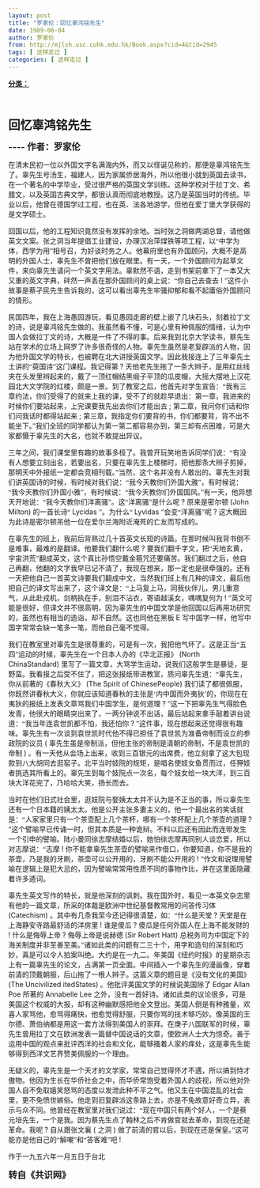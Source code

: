 ```yaml
---
layout: post
title: "罗家伦：回忆辜鸿铭先生"
date: 1989-06-04
author: 罗家伦
from: http://mjlsh.usc.cuhk.edu.hk/Book.aspx?cid=4&tid=2945
tags: [ 这样走过 ]
categories: [ 这样走过 ]
---
```


<div style="margin: 15px 10px 10px 0px;">
 <div>
  <span id="ctl00_ContentPlaceHolder1_chapter1_SubjectLabel" style="font-weight:bold;text-decoration:underline;">
   分类：
  </span>
 </div>
 <!--[if gte mso 9]><xml>
 <o:OfficeDocumentSettings>
  <o:PixelsPerInch>96</o:PixelsPerInch>
  <o:TargetScreenSize>800x600</o:TargetScreenSize>
 </o:OfficeDocumentSettings>
</xml><![endif]-->
 <!--[if gte mso 9]><xml>
 <w:WordDocument>
  <w:View>Normal</w:View>
  <w:Zoom>0</w:Zoom>
  <w:TrackMoves/>
  <w:TrackFormatting/>
  <w:PunctuationKerning/>
  <w:ValidateAgainstSchemas/>
  <w:SaveIfXMLInvalid>false</w:SaveIfXMLInvalid>
  <w:IgnoreMixedContent>false</w:IgnoreMixedContent>
  <w:AlwaysShowPlaceholderText>false</w:AlwaysShowPlaceholderText>
  <w:DoNotPromoteQF/>
  <w:LidThemeOther>EN-US</w:LidThemeOther>
  <w:LidThemeAsian>JA</w:LidThemeAsian>
  <w:LidThemeComplexScript>X-NONE</w:LidThemeComplexScript>
  <w:Compatibility>
   <w:BreakWrappedTables/>
   <w:SnapToGridInCell/>
   <w:WrapTextWithPunct/>
   <w:UseAsianBreakRules/>
   <w:DontGrowAutofit/>
   <w:SplitPgBreakAndParaMark/>
   <w:EnableOpenTypeKerning/>
   <w:DontFlipMirrorIndents/>
   <w:OverrideTableStyleHps/>
   <w:UseFELayout/>
  </w:Compatibility>
  <m:mathPr>
   <m:mathFont m:val="Cambria Math"/>
   <m:brkBin m:val="before"/>
   <m:brkBinSub m:val="&#45;-"/>
   <m:smallFrac m:val="off"/>
   <m:dispDef/>
   <m:lMargin m:val="0"/>
   <m:rMargin m:val="0"/>
   <m:defJc m:val="centerGroup"/>
   <m:wrapIndent m:val="1440"/>
   <m:intLim m:val="subSup"/>
   <m:naryLim m:val="undOvr"/>
  </m:mathPr></w:WordDocument>
</xml><![endif]-->
 <!--[if gte mso 9]><xml>
 <w:LatentStyles DefLockedState="false" DefUnhideWhenUsed="true"
  DefSemiHidden="true" DefQFormat="false" DefPriority="99"
  LatentStyleCount="276">
  <w:LsdException Locked="false" Priority="0" SemiHidden="false"
   UnhideWhenUsed="false" QFormat="true" Name="Normal"/>
  <w:LsdException Locked="false" Priority="9" SemiHidden="false"
   UnhideWhenUsed="false" QFormat="true" Name="heading 1"/>
  <w:LsdException Locked="false" Priority="9" QFormat="true" Name="heading 2"/>
  <w:LsdException Locked="false" Priority="9" QFormat="true" Name="heading 3"/>
  <w:LsdException Locked="false" Priority="9" QFormat="true" Name="heading 4"/>
  <w:LsdException Locked="false" Priority="9" QFormat="true" Name="heading 5"/>
  <w:LsdException Locked="false" Priority="9" QFormat="true" Name="heading 6"/>
  <w:LsdException Locked="false" Priority="9" QFormat="true" Name="heading 7"/>
  <w:LsdException Locked="false" Priority="9" QFormat="true" Name="heading 8"/>
  <w:LsdException Locked="false" Priority="9" QFormat="true" Name="heading 9"/>
  <w:LsdException Locked="false" Priority="39" Name="toc 1"/>
  <w:LsdException Locked="false" Priority="39" Name="toc 2"/>
  <w:LsdException Locked="false" Priority="39" Name="toc 3"/>
  <w:LsdException Locked="false" Priority="39" Name="toc 4"/>
  <w:LsdException Locked="false" Priority="39" Name="toc 5"/>
  <w:LsdException Locked="false" Priority="39" Name="toc 6"/>
  <w:LsdException Locked="false" Priority="39" Name="toc 7"/>
  <w:LsdException Locked="false" Priority="39" Name="toc 8"/>
  <w:LsdException Locked="false" Priority="39" Name="toc 9"/>
  <w:LsdException Locked="false" Priority="35" QFormat="true" Name="caption"/>
  <w:LsdException Locked="false" Priority="10" SemiHidden="false"
   UnhideWhenUsed="false" QFormat="true" Name="Title"/>
  <w:LsdException Locked="false" Priority="0" Name="Default Paragraph Font"/>
  <w:LsdException Locked="false" Priority="11" SemiHidden="false"
   UnhideWhenUsed="false" QFormat="true" Name="Subtitle"/>
  <w:LsdException Locked="false" Priority="22" SemiHidden="false"
   UnhideWhenUsed="false" QFormat="true" Name="Strong"/>
  <w:LsdException Locked="false" Priority="20" SemiHidden="false"
   UnhideWhenUsed="false" QFormat="true" Name="Emphasis"/>
  <w:LsdException Locked="false" Priority="59" SemiHidden="false"
   UnhideWhenUsed="false" Name="Table Grid"/>
  <w:LsdException Locked="false" UnhideWhenUsed="false" Name="Placeholder Text"/>
  <w:LsdException Locked="false" Priority="1" SemiHidden="false"
   UnhideWhenUsed="false" QFormat="true" Name="No Spacing"/>
  <w:LsdException Locked="false" Priority="60" SemiHidden="false"
   UnhideWhenUsed="false" Name="Light Shading"/>
  <w:LsdException Locked="false" Priority="61" SemiHidden="false"
   UnhideWhenUsed="false" Name="Light List"/>
  <w:LsdException Locked="false" Priority="62" SemiHidden="false"
   UnhideWhenUsed="false" Name="Light Grid"/>
  <w:LsdException Locked="false" Priority="63" SemiHidden="false"
   UnhideWhenUsed="false" Name="Medium Shading 1"/>
  <w:LsdException Locked="false" Priority="64" SemiHidden="false"
   UnhideWhenUsed="false" Name="Medium Shading 2"/>
  <w:LsdException Locked="false" Priority="65" SemiHidden="false"
   UnhideWhenUsed="false" Name="Medium List 1"/>
  <w:LsdException Locked="false" Priority="66" SemiHidden="false"
   UnhideWhenUsed="false" Name="Medium List 2"/>
  <w:LsdException Locked="false" Priority="67" SemiHidden="false"
   UnhideWhenUsed="false" Name="Medium Grid 1"/>
  <w:LsdException Locked="false" Priority="68" SemiHidden="false"
   UnhideWhenUsed="false" Name="Medium Grid 2"/>
  <w:LsdException Locked="false" Priority="69" SemiHidden="false"
   UnhideWhenUsed="false" Name="Medium Grid 3"/>
  <w:LsdException Locked="false" Priority="70" SemiHidden="false"
   UnhideWhenUsed="false" Name="Dark List"/>
  <w:LsdException Locked="false" Priority="71" SemiHidden="false"
   UnhideWhenUsed="false" Name="Colorful Shading"/>
  <w:LsdException Locked="false" Priority="72" SemiHidden="false"
   UnhideWhenUsed="false" Name="Colorful List"/>
  <w:LsdException Locked="false" Priority="73" SemiHidden="false"
   UnhideWhenUsed="false" Name="Colorful Grid"/>
  <w:LsdException Locked="false" Priority="60" SemiHidden="false"
   UnhideWhenUsed="false" Name="Light Shading Accent 1"/>
  <w:LsdException Locked="false" Priority="61" SemiHidden="false"
   UnhideWhenUsed="false" Name="Light List Accent 1"/>
  <w:LsdException Locked="false" Priority="62" SemiHidden="false"
   UnhideWhenUsed="false" Name="Light Grid Accent 1"/>
  <w:LsdException Locked="false" Priority="63" SemiHidden="false"
   UnhideWhenUsed="false" Name="Medium Shading 1 Accent 1"/>
  <w:LsdException Locked="false" Priority="64" SemiHidden="false"
   UnhideWhenUsed="false" Name="Medium Shading 2 Accent 1"/>
  <w:LsdException Locked="false" Priority="65" SemiHidden="false"
   UnhideWhenUsed="false" Name="Medium List 1 Accent 1"/>
  <w:LsdException Locked="false" UnhideWhenUsed="false" Name="Revision"/>
  <w:LsdException Locked="false" Priority="34" SemiHidden="false"
   UnhideWhenUsed="false" QFormat="true" Name="List Paragraph"/>
  <w:LsdException Locked="false" Priority="29" SemiHidden="false"
   UnhideWhenUsed="false" QFormat="true" Name="Quote"/>
  <w:LsdException Locked="false" Priority="30" SemiHidden="false"
   UnhideWhenUsed="false" QFormat="true" Name="Intense Quote"/>
  <w:LsdException Locked="false" Priority="66" SemiHidden="false"
   UnhideWhenUsed="false" Name="Medium List 2 Accent 1"/>
  <w:LsdException Locked="false" Priority="67" SemiHidden="false"
   UnhideWhenUsed="false" Name="Medium Grid 1 Accent 1"/>
  <w:LsdException Locked="false" Priority="68" SemiHidden="false"
   UnhideWhenUsed="false" Name="Medium Grid 2 Accent 1"/>
  <w:LsdException Locked="false" Priority="69" SemiHidden="false"
   UnhideWhenUsed="false" Name="Medium Grid 3 Accent 1"/>
  <w:LsdException Locked="false" Priority="70" SemiHidden="false"
   UnhideWhenUsed="false" Name="Dark List Accent 1"/>
  <w:LsdException Locked="false" Priority="71" SemiHidden="false"
   UnhideWhenUsed="false" Name="Colorful Shading Accent 1"/>
  <w:LsdException Locked="false" Priority="72" SemiHidden="false"
   UnhideWhenUsed="false" Name="Colorful List Accent 1"/>
  <w:LsdException Locked="false" Priority="73" SemiHidden="false"
   UnhideWhenUsed="false" Name="Colorful Grid Accent 1"/>
  <w:LsdException Locked="false" Priority="60" SemiHidden="false"
   UnhideWhenUsed="false" Name="Light Shading Accent 2"/>
  <w:LsdException Locked="false" Priority="61" SemiHidden="false"
   UnhideWhenUsed="false" Name="Light List Accent 2"/>
  <w:LsdException Locked="false" Priority="62" SemiHidden="false"
   UnhideWhenUsed="false" Name="Light Grid Accent 2"/>
  <w:LsdException Locked="false" Priority="63" SemiHidden="false"
   UnhideWhenUsed="false" Name="Medium Shading 1 Accent 2"/>
  <w:LsdException Locked="false" Priority="64" SemiHidden="false"
   UnhideWhenUsed="false" Name="Medium Shading 2 Accent 2"/>
  <w:LsdException Locked="false" Priority="65" SemiHidden="false"
   UnhideWhenUsed="false" Name="Medium List 1 Accent 2"/>
  <w:LsdException Locked="false" Priority="66" SemiHidden="false"
   UnhideWhenUsed="false" Name="Medium List 2 Accent 2"/>
  <w:LsdException Locked="false" Priority="67" SemiHidden="false"
   UnhideWhenUsed="false" Name="Medium Grid 1 Accent 2"/>
  <w:LsdException Locked="false" Priority="68" SemiHidden="false"
   UnhideWhenUsed="false" Name="Medium Grid 2 Accent 2"/>
  <w:LsdException Locked="false" Priority="69" SemiHidden="false"
   UnhideWhenUsed="false" Name="Medium Grid 3 Accent 2"/>
  <w:LsdException Locked="false" Priority="70" SemiHidden="false"
   UnhideWhenUsed="false" Name="Dark List Accent 2"/>
  <w:LsdException Locked="false" Priority="71" SemiHidden="false"
   UnhideWhenUsed="false" Name="Colorful Shading Accent 2"/>
  <w:LsdException Locked="false" Priority="72" SemiHidden="false"
   UnhideWhenUsed="false" Name="Colorful List Accent 2"/>
  <w:LsdException Locked="false" Priority="73" SemiHidden="false"
   UnhideWhenUsed="false" Name="Colorful Grid Accent 2"/>
  <w:LsdException Locked="false" Priority="60" SemiHidden="false"
   UnhideWhenUsed="false" Name="Light Shading Accent 3"/>
  <w:LsdException Locked="false" Priority="61" SemiHidden="false"
   UnhideWhenUsed="false" Name="Light List Accent 3"/>
  <w:LsdException Locked="false" Priority="62" SemiHidden="false"
   UnhideWhenUsed="false" Name="Light Grid Accent 3"/>
  <w:LsdException Locked="false" Priority="63" SemiHidden="false"
   UnhideWhenUsed="false" Name="Medium Shading 1 Accent 3"/>
  <w:LsdException Locked="false" Priority="64" SemiHidden="false"
   UnhideWhenUsed="false" Name="Medium Shading 2 Accent 3"/>
  <w:LsdException Locked="false" Priority="65" SemiHidden="false"
   UnhideWhenUsed="false" Name="Medium List 1 Accent 3"/>
  <w:LsdException Locked="false" Priority="66" SemiHidden="false"
   UnhideWhenUsed="false" Name="Medium List 2 Accent 3"/>
  <w:LsdException Locked="false" Priority="67" SemiHidden="false"
   UnhideWhenUsed="false" Name="Medium Grid 1 Accent 3"/>
  <w:LsdException Locked="false" Priority="68" SemiHidden="false"
   UnhideWhenUsed="false" Name="Medium Grid 2 Accent 3"/>
  <w:LsdException Locked="false" Priority="69" SemiHidden="false"
   UnhideWhenUsed="false" Name="Medium Grid 3 Accent 3"/>
  <w:LsdException Locked="false" Priority="70" SemiHidden="false"
   UnhideWhenUsed="false" Name="Dark List Accent 3"/>
  <w:LsdException Locked="false" Priority="71" SemiHidden="false"
   UnhideWhenUsed="false" Name="Colorful Shading Accent 3"/>
  <w:LsdException Locked="false" Priority="72" SemiHidden="false"
   UnhideWhenUsed="false" Name="Colorful List Accent 3"/>
  <w:LsdException Locked="false" Priority="73" SemiHidden="false"
   UnhideWhenUsed="false" Name="Colorful Grid Accent 3"/>
  <w:LsdException Locked="false" Priority="60" SemiHidden="false"
   UnhideWhenUsed="false" Name="Light Shading Accent 4"/>
  <w:LsdException Locked="false" Priority="61" SemiHidden="false"
   UnhideWhenUsed="false" Name="Light List Accent 4"/>
  <w:LsdException Locked="false" Priority="62" SemiHidden="false"
   UnhideWhenUsed="false" Name="Light Grid Accent 4"/>
  <w:LsdException Locked="false" Priority="63" SemiHidden="false"
   UnhideWhenUsed="false" Name="Medium Shading 1 Accent 4"/>
  <w:LsdException Locked="false" Priority="64" SemiHidden="false"
   UnhideWhenUsed="false" Name="Medium Shading 2 Accent 4"/>
  <w:LsdException Locked="false" Priority="65" SemiHidden="false"
   UnhideWhenUsed="false" Name="Medium List 1 Accent 4"/>
  <w:LsdException Locked="false" Priority="66" SemiHidden="false"
   UnhideWhenUsed="false" Name="Medium List 2 Accent 4"/>
  <w:LsdException Locked="false" Priority="67" SemiHidden="false"
   UnhideWhenUsed="false" Name="Medium Grid 1 Accent 4"/>
  <w:LsdException Locked="false" Priority="68" SemiHidden="false"
   UnhideWhenUsed="false" Name="Medium Grid 2 Accent 4"/>
  <w:LsdException Locked="false" Priority="69" SemiHidden="false"
   UnhideWhenUsed="false" Name="Medium Grid 3 Accent 4"/>
  <w:LsdException Locked="false" Priority="70" SemiHidden="false"
   UnhideWhenUsed="false" Name="Dark List Accent 4"/>
  <w:LsdException Locked="false" Priority="71" SemiHidden="false"
   UnhideWhenUsed="false" Name="Colorful Shading Accent 4"/>
  <w:LsdException Locked="false" Priority="72" SemiHidden="false"
   UnhideWhenUsed="false" Name="Colorful List Accent 4"/>
  <w:LsdException Locked="false" Priority="73" SemiHidden="false"
   UnhideWhenUsed="false" Name="Colorful Grid Accent 4"/>
  <w:LsdException Locked="false" Priority="60" SemiHidden="false"
   UnhideWhenUsed="false" Name="Light Shading Accent 5"/>
  <w:LsdException Locked="false" Priority="61" SemiHidden="false"
   UnhideWhenUsed="false" Name="Light List Accent 5"/>
  <w:LsdException Locked="false" Priority="62" SemiHidden="false"
   UnhideWhenUsed="false" Name="Light Grid Accent 5"/>
  <w:LsdException Locked="false" Priority="63" SemiHidden="false"
   UnhideWhenUsed="false" Name="Medium Shading 1 Accent 5"/>
  <w:LsdException Locked="false" Priority="64" SemiHidden="false"
   UnhideWhenUsed="false" Name="Medium Shading 2 Accent 5"/>
  <w:LsdException Locked="false" Priority="65" SemiHidden="false"
   UnhideWhenUsed="false" Name="Medium List 1 Accent 5"/>
  <w:LsdException Locked="false" Priority="66" SemiHidden="false"
   UnhideWhenUsed="false" Name="Medium List 2 Accent 5"/>
  <w:LsdException Locked="false" Priority="67" SemiHidden="false"
   UnhideWhenUsed="false" Name="Medium Grid 1 Accent 5"/>
  <w:LsdException Locked="false" Priority="68" SemiHidden="false"
   UnhideWhenUsed="false" Name="Medium Grid 2 Accent 5"/>
  <w:LsdException Locked="false" Priority="69" SemiHidden="false"
   UnhideWhenUsed="false" Name="Medium Grid 3 Accent 5"/>
  <w:LsdException Locked="false" Priority="70" SemiHidden="false"
   UnhideWhenUsed="false" Name="Dark List Accent 5"/>
  <w:LsdException Locked="false" Priority="71" SemiHidden="false"
   UnhideWhenUsed="false" Name="Colorful Shading Accent 5"/>
  <w:LsdException Locked="false" Priority="72" SemiHidden="false"
   UnhideWhenUsed="false" Name="Colorful List Accent 5"/>
  <w:LsdException Locked="false" Priority="73" SemiHidden="false"
   UnhideWhenUsed="false" Name="Colorful Grid Accent 5"/>
  <w:LsdException Locked="false" Priority="60" SemiHidden="false"
   UnhideWhenUsed="false" Name="Light Shading Accent 6"/>
  <w:LsdException Locked="false" Priority="61" SemiHidden="false"
   UnhideWhenUsed="false" Name="Light List Accent 6"/>
  <w:LsdException Locked="false" Priority="62" SemiHidden="false"
   UnhideWhenUsed="false" Name="Light Grid Accent 6"/>
  <w:LsdException Locked="false" Priority="63" SemiHidden="false"
   UnhideWhenUsed="false" Name="Medium Shading 1 Accent 6"/>
  <w:LsdException Locked="false" Priority="64" SemiHidden="false"
   UnhideWhenUsed="false" Name="Medium Shading 2 Accent 6"/>
  <w:LsdException Locked="false" Priority="65" SemiHidden="false"
   UnhideWhenUsed="false" Name="Medium List 1 Accent 6"/>
  <w:LsdException Locked="false" Priority="66" SemiHidden="false"
   UnhideWhenUsed="false" Name="Medium List 2 Accent 6"/>
  <w:LsdException Locked="false" Priority="67" SemiHidden="false"
   UnhideWhenUsed="false" Name="Medium Grid 1 Accent 6"/>
  <w:LsdException Locked="false" Priority="68" SemiHidden="false"
   UnhideWhenUsed="false" Name="Medium Grid 2 Accent 6"/>
  <w:LsdException Locked="false" Priority="69" SemiHidden="false"
   UnhideWhenUsed="false" Name="Medium Grid 3 Accent 6"/>
  <w:LsdException Locked="false" Priority="70" SemiHidden="false"
   UnhideWhenUsed="false" Name="Dark List Accent 6"/>
  <w:LsdException Locked="false" Priority="71" SemiHidden="false"
   UnhideWhenUsed="false" Name="Colorful Shading Accent 6"/>
  <w:LsdException Locked="false" Priority="72" SemiHidden="false"
   UnhideWhenUsed="false" Name="Colorful List Accent 6"/>
  <w:LsdException Locked="false" Priority="73" SemiHidden="false"
   UnhideWhenUsed="false" Name="Colorful Grid Accent 6"/>
  <w:LsdException Locked="false" Priority="19" SemiHidden="false"
   UnhideWhenUsed="false" QFormat="true" Name="Subtle Emphasis"/>
  <w:LsdException Locked="false" Priority="21" SemiHidden="false"
   UnhideWhenUsed="false" QFormat="true" Name="Intense Emphasis"/>
  <w:LsdException Locked="false" Priority="31" SemiHidden="false"
   UnhideWhenUsed="false" QFormat="true" Name="Subtle Reference"/>
  <w:LsdException Locked="false" Priority="32" SemiHidden="false"
   UnhideWhenUsed="false" QFormat="true" Name="Intense Reference"/>
  <w:LsdException Locked="false" Priority="33" SemiHidden="false"
   UnhideWhenUsed="false" QFormat="true" Name="Book Title"/>
  <w:LsdException Locked="false" Priority="37" Name="Bibliography"/>
  <w:LsdException Locked="false" Priority="39" QFormat="true" Name="TOC Heading"/>
 </w:LatentStyles>
</xml><![endif]-->
 <!--[if gte mso 10]>
<style>
 /* Style Definitions */
table.MsoNormalTable
	{mso-style-name:"Table Normal";
	mso-tstyle-rowband-size:0;
	mso-tstyle-colband-size:0;
	mso-style-noshow:yes;
	mso-style-priority:99;
	mso-style-parent:"";
	mso-padding-alt:0in 5.4pt 0in 5.4pt;
	mso-para-margin:0in;
	mso-para-margin-bottom:.0001pt;
	mso-pagination:widow-orphan;
	font-size:10.0pt;
	font-family:"Times New Roman";}
</style>
<![endif]-->
 <!--StartFragment-->
 <p class="MsoNormal">
  <span lang="ZH-CN" style='font-family:宋体;mso-ascii-font-family:
"Times New Roman"'>
   <b>
    <font size="5">
     <br/>
    </font>
   </b>
  </span>
 </p>
 <p class="MsoNormal">
  <b>
   <span lang="ZH-CN" style="font-family: 宋体;">
    <font size="5">
     回忆辜鸿铭先生
    </font>
   </span>
   <font size="4">
    <o:p>
    </o:p>
   </font>
  </b>
 </p>
 <p class="MsoNormal">
  <b>
   <font size="4">
    <o:p>
    </o:p>
    ----
    <span lang="ZH-CN" style="font-family: 宋体;">
     作者：罗家伦
    </span>
   </font>
  </b>
 </p>
 <p class="MsoNormal">
  <o:p>
  </o:p>
 </p>
 <p class="MsoNormal">
  <o:p>
  </o:p>
  <span style="font-family: 宋体;">
   在清末民初一位以外国文字名满海内外，而又以怪诞见称的，那便是辜鸿铭先生了。辜先生号汤生，福建人，因为家属侨居海外，所以他很小就到英国去读书，在一个著名的中学毕业，受过很严格的英国文学训练。这种学校对于拉丁文、希腊文，以及英国古典文学，都很认真而彻底地教授。这乃是英国当时的传统。毕业以后，他曾在德国学过工程，也在英、法各地游学，但他在爱丁堡大学获得的是文学硕士。
  </span>
 </p>
 <p class="MsoNormal">
  <o:p>
  </o:p>
 </p>
 <p class="MsoNormal">
  <span lang="ZH-CN" style='font-family:宋体;mso-ascii-font-family:
"Times New Roman"'>
   回国以后，他的工程知识竟然没有发挥的余地。当时张之洞做两湖总督，请他做英文文案。张之洞当年提倡工业建设，办理汉冶萍煤铁等项工程，以“中学为体，西学为用”相号召，为好谈时务之人。他幕府里也有外国顾问，大概不是高明的外国人士，辜先生不曾把他们放在眼里。有一天，一个外国顾问为起草文件，来向辜先生请问一个英文字用法。辜默然不语，走到书架前拿下了一本又大又重的英文字典，砰然一声丢在那外国顾问的桌上说：“你自己去查去
  </span>
  !
  <span lang="ZH-CN" style='font-family:宋体;mso-ascii-font-family:"Times New Roman"'>
   ”这件小故事是蔡孑民先生告诉我的，这可以看出辜先生牢骚抑郁和看不起庸俗外国顾问的情形。
  </span>
  <o:p>
  </o:p>
 </p>
 <p class="MsoNormal">
  <span lang="ZH-CN" style='font-family:宋体;mso-ascii-font-family:
"Times New Roman"'>
   民国四年，我在上海愚园游玩，看见愚园走廊的壁上嵌了几块石头，刻着拉丁文的诗，说是辜鸿铭先生做的。我虽然看不懂，可是心里有种佩服的情绪，认为中国人会做拉丁文的诗，大概是一件了不得的事。后来我到北京大学读书，蔡先生站在学术的立场上网罗了许多很奇怪的人物。辜先生虽然是老复辟派的人物，因为他外国文学的特长，也被聘在北大讲授英国文学。因此我接连上了三年辜先土土讲的“萸国诗”这门课程。我记得第
  </span>
  ?
  <span lang="ZH-CN" style='font-family:宋体;mso-ascii-font-family:"Times New Roman"'>
   天他老先生拖了一条大辫子，是用红丝线夹在头发里辫起来的，戴了一顶红帽结黑缎子平顶的瓜皮帽，大摇大摆地上汉花园北大文学院的红楼，颇是一景。到了教室之后，他首先对学生宣告：“我有三章约法，你们受得了的就来上我的课，受不了的就趁早退出：第一章，我进来的时候你们要站起来，上完课要我先出去你们才能出去
  </span>
  ;
  <span lang="ZH-CN" style='font-family:宋体;mso-ascii-font-family:"Times New Roman"'>
   第二章，我问你们话和你们问我话时都得站起来
  </span>
  ;
  <span lang="ZH-CN" style='font-family:宋体;mso-ascii-font-family:"Times New Roman"'>
   第三章，我指定你们要背的书，你们都要背，背不出不能坐下。”我们全班的同学都认为第一第二都容易办到，第三却有点困难，可是大家都慑于辜先生的大名，也就不敢提出异议。
  </span>
  <o:p>
  </o:p>
 </p>
 <p class="MsoNormal">
  <span lang="ZH-CN" style='font-family:宋体;mso-ascii-font-family:
"Times New Roman"'>
   三年之间，我们课堂里有趣的故事多极了。我曾开玩笑地告诉同学们说：“有没有人想要立刻出名，若要出名，只要在辜先生上楼梯时，把他那条大辫子剪掉，那明天中外报纸一定都会竞相刊载。”当然，这个名并没有人敢出的。辜先生对我们讲英国诗的时候，有时候对我们说：“我今天教你们外国大雅”，有时候说：“我今天教你们外国小雅”，有时候说：“我今天教你们外国国风。”有一天，他异想天开地说：“我今天教你们洋离骚”。这“洋离骚”是什么呢
  </span>
  ?
  <span lang="ZH-CN" style='font-family:宋体;mso-ascii-font-family:"Times New Roman"'>
   原来是密尔顿
  </span>
  (John
Milton)
  <span lang="ZH-CN" style='font-family:宋体;mso-ascii-font-family:"Times New Roman"'>
   的一首长诗“
  </span>
  Lycidas
  <span lang="ZH-CN" style='font-family:宋体;mso-ascii-font-family:"Times New Roman"'>
   ”。为什么“
  </span>
  Lyvidas
  <span lang="ZH-CN" style='font-family:宋体;mso-ascii-font-family:"Times New Roman"'>
   ”会变“洋离骚”呢
  </span>
  ?
  <span lang="ZH-CN" style='font-family:宋体;mso-ascii-font-family:"Times New Roman"'>
   这大概因为此诗是密尔顿吊他一位在爱尔兰海附近淹死的亡友而写成的。
  </span>
  <o:p>
  </o:p>
 </p>
 <p class="MsoNormal">
  <span lang="ZH-CN" style='font-family:宋体;mso-ascii-font-family:
"Times New Roman"'>
   在辜先生的班上，我前后背熟过几十首英文长短的诗篇。在那时候叫我背书倒不是难事，最难的是翻译。他要我们翻什么呢
  </span>
  ?
  <span lang="ZH-CN" style='font-family:宋体;mso-ascii-font-family:"Times New Roman"'>
   要我们翻千字文，把“天地玄黄，宇宙洪荒”翻成英文，这个真比孙悟空戴金箍咒还要痛苦。我们翻过之后，他自己再翻，他翻的文字我早已记不清了，我现在想来，那一定也是很牵强的。还有一天把他自己一首英文诗要我们翻成中文，当然我们班上有几种的译文，最后他把自己的译文写出来了，这个译文是：“上马复上马，同我伙伴儿，男儿重意气，从此赴戎机，剑柄执在手，别泪不沾衣，寄语越溪女，喁喁复何为
  </span>
  !
  <span lang="ZH-CN" style='font-family:宋体;mso-ascii-font-family:"Times New Roman"'>
   ”英文可能是很好，但译文并不很高明，因为辜先生的中国文学是他回国以后再用功研究的，虽然也有相当的造诣，却不自然。这也同他在黑板
  </span>
  E
  <span lang="ZH-CN" style='font-family:宋体;mso-ascii-font-family:"Times New Roman"'>
   写中国字一样，他写中国字常常会缺一笔多一笔，而他自己毫不觉得。
  </span>
  <o:p>
  </o:p>
 </p>
 <p class="MsoNormal">
  <span lang="ZH-CN" style='font-family:宋体;mso-ascii-font-family:
"Times New Roman"'>
   我们在教室里对辜先生是很尊重的，可是有一次，我把他气坏了。这是正当“五四”运动的时候，辜先生在一个日本人办的《华北正报》
  </span>
  (North
ChinaStandard)
  <span lang="ZH-CN" style='font-family:宋体;mso-ascii-font-family:
"Times New Roman"'>
   里写了一篇文章，大骂学生运动，说我们这般学生是暴徒，是野蛮。我看报之后受不住了，把这张报纸带进教室，质问辜先生道：“辜先生，你从前著的《春秋大义》
  </span>
  (The
Spirit of ChinesePeople)
  <span lang="ZH-CN" style='font-family:宋体;mso-ascii-font-family:
"Times New Roman"'>
   我们读了都很佩服，你既然讲春秋大义，你就应该知道春秋的主张是‘内中国而外夷狄’的，你现在在夷狄的报纸上发表文章骂我们中国学生，是何道理
  </span>
  ?
  <span lang="ZH-CN" style='font-family:宋体;mso-ascii-font-family:"Times New Roman"'>
   ”这一下把辜先生气得脸色发青，他很大的眼睛突出来了，一两分钟说不出话，最后站起来拿手敲着讲台说道：“我当年连袁世凯都不怕，我还怕你
  </span>
  ?
  <span lang="ZH-CN" style='font-family:宋体;mso-ascii-font-family:"Times New Roman"'>
   ”这件事，现在想起来还觉得很有趣味。辜先生有一次谈到袁世凯时代他不得已担任了袁世凯为准备帝制而设立的参政院的议员
  </span>
  (
  <span lang="ZH-CN" style='font-family:宋体;mso-ascii-font-family:"Times New Roman"'>
   辜先生虽是帝制派，但他主张的帝制是清朝的帝制，不是袁世凯的帝制
  </span>
  )
  <span lang="ZH-CN" style='font-family:宋体;mso-ascii-font-family:"Times New Roman"'>
   。有一天他从会场上出来，收到三百银元的出席费，他立刻拿了这大包现款到八大胡同去逛窑子。北平当时妓院的规矩，是唱名使妓女鱼贯而过，任狎妓者挑选其所看上的。辜先生到每个妓院点一次名，每个妓女给一块大洋，到三百块大洋花完了，乃哈哈大笑，扬长而去。
  </span>
  <o:p>
  </o:p>
 </p>
 <p class="MsoNormal">
  <span lang="ZH-CN" style='font-family:宋体;mso-ascii-font-family:
"Times New Roman"'>
   当时在他们旧式社会里，逛妓院与娶姨太太并不认为是不正当的事，所以辜先生还有一个日本籍的姨太太。他是公开主张多妻主义的，他一个最出名的笑话就是：“人家家里只有一个茶壶配上几个茶杯，哪有一个茶杯配上几个茶壶的道理
  </span>
  ?
  <span lang="ZH-CN" style='font-family:宋体;mso-ascii-font-family:"Times New Roman"'>
   ”这个譬喻早已传诵一时，但其本质是一种诡辩。不料以后还有因此而连带发生一个引申的譬喻。陆小曼同徐志摩结婚以后，她怕徐志摩再同别人谈恋爱，所以对志摩说：“志摩
  </span>
  !
  <span lang="ZH-CN" style='font-family:宋体;mso-ascii-font-family:"Times New Roman"'>
   你不能拿辜先生茶壶的譬喻来作借口，你要知道，你不是我的茶壶，乃是我的牙刷，茶壶可以公开用的，牙刷不能公开用的
  </span>
  !
  <span lang="ZH-CN" style='font-family:宋体;mso-ascii-font-family:"Times New Roman"'>
   ”作文和说理用譬喻在逻辑上是犯大忌的，因为譬喻常常用性质不同的事物作比，并在这里面隐藏着许多遁词。
  </span>
  <o:p>
  </o:p>
 </p>
 <p class="MsoNormal">
  <span lang="ZH-CN" style='font-family:宋体;mso-ascii-font-family:
"Times New Roman"'>
   辜先生英文写作的特长，就是他深刻的讽刺。我在国外时，看见一本英文杂志里有他的一篇文章，所采的体裁是欧洲中世纪基督教常用的问答传习体
  </span>
  (Catechism)
  <span lang="ZH-CN" style='font-family:宋体;mso-ascii-font-family:"Times New Roman"'>
   。其中有几条我至今还记得很清楚，如：“什么是天堂
  </span>
  ?
  <span lang="ZH-CN" style='font-family:宋体;mso-ascii-font-family:"Times New Roman"'>
   天堂是在上海静安寺路最舒适的洋房里
  </span>
  !
  <span lang="ZH-CN" style='font-family:宋体;mso-ascii-font-family:"Times New Roman"'>
   谁是傻瓜
  </span>
  ?
  <span lang="ZH-CN" style='font-family:宋体;mso-ascii-font-family:"Times New Roman"'>
   傻瓜是任何外国人在上海不能发财的
  </span>
  !
  <span lang="ZH-CN" style='font-family:宋体;mso-ascii-font-family:"Times New Roman"'>
   什么是侮辱上帝
  </span>
  ?
  <span lang="ZH-CN" style='font-family:宋体;mso-ascii-font-family:"Times New Roman"'>
   侮辱上帝是说赫德
  </span>
  (Sir
Robert Hatt)
  <span lang="ZH-CN" style='font-family:宋体;mso-ascii-font-family:"Times New Roman"'>
   总税务司为中国定下的海关制度并非至善至美。”诸如此类的问题有二三十个，用字和造句的深刻和巧妙，真是可以令人拍案叫绝。大约是在一九二。年美国《纽约时报》的星期杂志上有一篇辜先生的论文，占满第一页全面。中间插入一个辜先生的漫画像，穿着前清的顶戴朝服，后山拖了一根人辫子。这篇义章的题目是《没有文化的美国》
  </span>
  (The
Uncivilized itedStates)
  <span lang="ZH-CN" style='font-family:宋体;mso-ascii-font-family:
"Times New Roman"'>
   。他批评美国文学的时候说美国除了
  </span>
  Edgar Allan Poe
  <span lang="ZH-CN" style='font-family:宋体;mso-ascii-font-family:"Times New Roman"'>
   所著的
  </span>
  Annabelle
Lee
  <span lang="ZH-CN" style='font-family:宋体;mso-ascii-font-family:"Times New Roman"'>
   之外，没有一首好诗。诸如此类的议论很多，可是美国这个权威的大报，却有这种幽默感把他全文登出。美国人倒是有种雅量，欢喜人家骂他，愈骂得痛快，他愈觉得舒服，只要你骂的技术够巧妙。像英国的王尔德、萧伯纳都是用这一套方法得到美国人的崇拜。在庚子八国联军的时候，辜先生曾用拉丁文在欧洲发表一篇替中国说话的文章，使欧洲人士大为惊奇。善于运用中国的观点来批评西洋的社会和文化，能够搔着人家的痒处，这是辜先生能够得到西洋文艺界赞美佩服的一个理由。
  </span>
  <o:p>
  </o:p>
 </p>
 <p class="MsoNormal">
  <span lang="ZH-CN" style='font-family:宋体;mso-ascii-font-family:
"Times New Roman"'>
   无疑义的，辜先生是一个天才的文学家，常常自己觉得怀才不遇，所以搞到恃才傲物。他因为生长在华侨社会之中，而华侨常饱受着外国人的歧视，所以他对外国人自不免取嬉笑怒骂的态度以发泄此种不平之气。他又生在中国混乱的社会里，更不免愤世嫉俗。他走到旧复辟派这条路上去，亦是不免故意好奇立异，表示与众不同。他曾经在教室里对我们说过：“现在中国只有两个好人，一个是蔡元培先生，一个是我。因为蔡先生点了翰林之后不肯做官就去革命，到现在还是革命。我呢
  </span>
  ?
  <span lang="ZH-CN" style='font-family:宋体;mso-ascii-font-family:"Times New Roman"'>
   自从跟张文襄
  </span>
  (
  <span lang="ZH-CN" style='font-family:宋体;mso-ascii-font-family:"Times New Roman"'>
   之洞
  </span>
  )
  <span lang="ZH-CN" style='font-family:宋体;mso-ascii-font-family:"Times New Roman"'>
   做了前清的官以后，到现在还是保皇。”这可能亦是他自己的“解嘲”和“答客难”吧
  </span>
  !
  <o:p>
  </o:p>
 </p>
 <p class="MsoNormal">
  <span lang="ZH-CN" style='font-family:宋体;mso-ascii-font-family:
"Times New Roman"'>
   作于一九五六年一月五日于台北
  </span>
  <o:p>
  </o:p>
 </p>
 <p class="MsoNormal">
  <span lang="ZH-CN" style='font-family:宋体;mso-ascii-font-family:
"Times New Roman"'>
   <font size="4">
    <b>
     转自《共识网》
    </b>
   </font>
  </span>
 </p>
 <!--EndFragment-->
</div>

